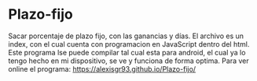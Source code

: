 # Plazo-fijo
Sacar porcentaje de plazo fijo, con las ganancias y días.
El archivo es un index,  con el cual cuenta con programacion  en JavaScript dentro del html. Este programa lse puede  compilar tal cual esta para android, el cual ya lo tengo hecho en mi dispositivo, se ve y funciona de forma optima.
Para ver online el programa: https://alexisgr93.github.io/Plazo-fijo/
                        
